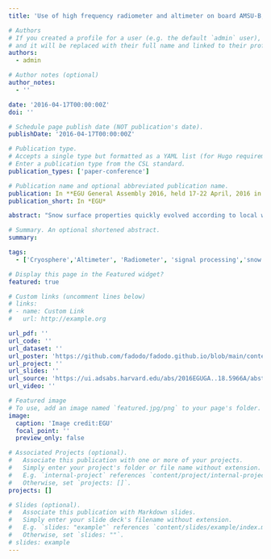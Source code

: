```yaml
---
title: 'Use of high frequency radiometer and altimeter on board AMSU-B, AMSR-E and Altika/SARAL for observations of the Antarctic ice sheet surface.'

# Authors
# If you created a profile for a user (e.g. the default `admin` user), write the username (folder name) here
# and it will be replaced with their full name and linked to their profile.
authors:
  - admin

# Author notes (optional)
author_notes:
  - ''

date: '2016-04-17T00:00:00Z'
doi: ''

# Schedule page publish date (NOT publication's date).
publishDate: '2016-04-17T00:00:00Z'

# Publication type.
# Accepts a single type but formatted as a YAML list (for Hugo requirements).
# Enter a publication type from the CSL standard.
publication_types: ['paper-conference']

# Publication name and optional abbreviated publication name.
publication: In **EGU General Assembly 2016, held 17-22 April, 2016 in Vienna Austria, id. EPSC2016-5966**
publication_short: In *EGU*

abstract: "Snow surface properties quickly evolved according to local weather conditions, therefore are climate change indicator. These snow surface properties such as grain size, density, accumulation rate etc... are very important for evaluation and monitoring of the impact of global warming on the polar ice sheet. In order to retrieve these snowpack properties, we explore the high frequency microwave radiometer variable( Brightness Temperature (Tb)) on the Antarctic ice sheet on-board AMSU-B , AMSR-E in combination with the ALTIKA altimeter (37GHz) waveform parameters (Backscatter coefficient, Trailing edge Slope(TeS) and Leading edge Width(LeW)). We compare the radiometer brightness temperature to calculations with the DMRT- ML radiative transfer model which simulates brightness temperature in vertical and horizontal polarizations. With some assumptions, this combination allows a good retrieval of snowpack properties. We showed positive trend of the grains size on the Antarctic plateau especially at Dome C during the two last decades. This work will provide a higher accuracy of the estimation of snowpack surfaces properties and contribute to monitoring the ice sheet surface mass balance, well constraining of meteorological and glaciological models."

# Summary. An optional shortened abstract.
summary: 

tags:
  - ['Cryosphere','Altimeter', 'Radiometer', 'signal processing','snow surface properties']

# Display this page in the Featured widget?
featured: true

# Custom links (uncomment lines below)
# links:
# - name: Custom Link
#   url: http://example.org

url_pdf: ''
url_code: ''
url_dataset: ''
url_poster: 'https://github.com/fadodo/fadodo.github.io/blob/main/content/publication/egu_poster/poster_EGU_vf.pdf'
url_project: ''
url_slides: ''
url_source: 'https://ui.adsabs.harvard.edu/abs/2016EGUGA..18.5966A/abstract'
url_video: ''

# Featured image
# To use, add an image named `featured.jpg/png` to your page's folder.
image:
  caption: 'Image credit:EGU'
  focal_point: ''
  preview_only: false

# Associated Projects (optional).
#   Associate this publication with one or more of your projects.
#   Simply enter your project's folder or file name without extension.
#   E.g. `internal-project` references `content/project/internal-project/index.md`.
#   Otherwise, set `projects: []`.
projects: []

# Slides (optional).
#   Associate this publication with Markdown slides.
#   Simply enter your slide deck's filename without extension.
#   E.g. `slides: "example"` references `content/slides/example/index.md`.
#   Otherwise, set `slides: ""`.
# slides: example
---
```


